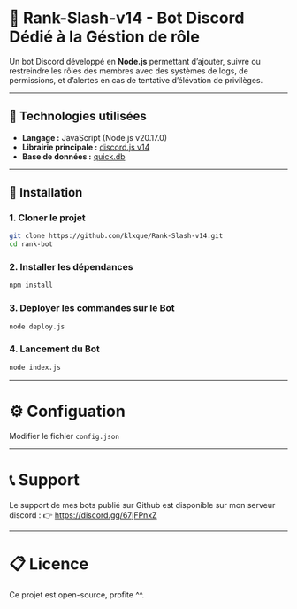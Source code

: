 # 🤖 Rank-Slash-v14 - Bot Discord Dédié à la Géstion de rôle

Un bot Discord développé en **Node.js** permettant d’ajouter, suivre ou restreindre les rôles des membres avec des systèmes de logs, de permissions, et d’alertes en cas de tentative d’élévation de privilèges.

---

## 🧪 Technologies utilisées

- **Langage :** JavaScript (Node.js v20.17.0)  
- **Librairie principale :** [discord.js v14](https://discord.js.org)  
- **Base de données :** [quick.db](https://www.npmjs.com/package/quick.db)

---

## 🚀 Installation

### 1. Cloner le projet

```bash
git clone https://github.com/klxque/Rank-Slash-v14.git
cd rank-bot
```
### 2. Installer les dépendances

```bash
npm install
```

### 3. Deployer les commandes sur le Bot

```bash
node deploy.js
```

### 4. Lancement du Bot

```bash
node index.js
```

---

# ⚙️ Configuation

Modifier le fichier `config.json`

---

# 📞 Support

Le support de mes bots publié sur Github est disponible sur mon serveur discord :
👉 https://discord.gg/67jFPnxZ

---

# 📋 Licence

Ce projet est open-source, profite ^^.
